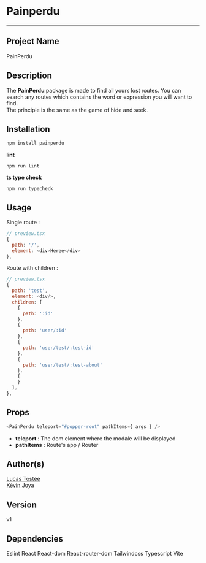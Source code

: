 # Painperdu
---
## Project Name
  PainPerdu
## Description
  The **PainPerdu** package is made to find all yours lost routes.
  You can search any routes which contains the word or expression you will want to find.</br>
  The principle is the same as the game of hide and seek.
## Installation
  ```bash
  npm install painperdu
  ```
**lint**
```
npm run lint
```
**ts type check**
```
npm run typecheck
```
## Usage
  Single route :
  ```js
  // preview.tsx
  {
    path: '/',
    element: <div>Heree</div>
  },
  ```
  Route with children :
  ```js
  // preview.tsx
  {
    path: 'test',
    element: <div/>,
    children: [
      {
        path: ':id'
      },
      {
        path: 'user/:id'
      },
      {
        path: 'user/test/:test-id'
      },
      {
        path: 'user/test/:test-about'
      },
      {
      }
    ],
  },
  ```
## Props
  ```js
  <PainPerdu teleport="#popper-root" pathItems={ args } />
  ```
- **teleport** : The dom element where the modale will be displayed
- **pathItems** : Route's app / Router
## Author(s)
  [Lucas Tostée](https://github.com/luctst) </br>
  [Kévin Joya](kvin3324.github.io/kevinjoya/)
## Version
  v1
 ## Dependencies
  Eslint
  React
  React-dom
  React-router-dom
  Tailwindcss
  Typescript
  Vite
